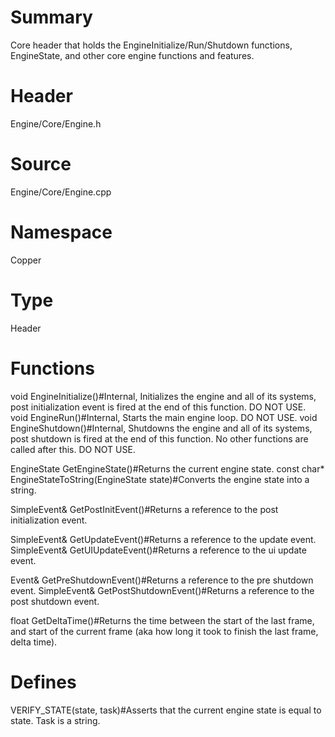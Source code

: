 # Summary
Core header that holds the EngineInitialize/Run/Shutdown functions, EngineState, and other core engine functions and features.

# Header
Engine/Core/Engine.h
# Source
Engine/Core/Engine.cpp
# Namespace
Copper
# Type
Header

# Functions
void EngineInitialize()#Internal, Initializes the engine and all of its systems, post initialization event is fired at the end of this function. DO NOT USE. 
void EngineRun()#Internal, Starts the main engine loop. DO NOT USE.
void EngineShutdown()#Internal, Shutdowns the engine and all of its systems, post shutdown is fired at the end of this function. No other functions are called after this. DO NOT USE.

EngineState GetEngineState()#Returns the current engine state.
const char* EngineStateToString(EngineState state)#Converts the engine state into a string.

SimpleEvent& GetPostInitEvent()#Returns a reference to the post initialization event.

SimpleEvent& GetUpdateEvent()#Returns a reference to the update event.
SimpleEvent& GetUIUpdateEvent()#Returns a reference to the ui update event.

Event& GetPreShutdownEvent()#Returns a reference to the pre shutdown event.
SimpleEvent& GetPostShutdownEvent()#Returns a reference to the post shutdown event.

float GetDeltaTime()#Returns the time between the start of the last frame, and start of the current frame (aka how long it took to finish the last frame, delta time).

# Defines
VERIFY_STATE(state, task)#Asserts that the current engine state is equal to state. Task is a string.
